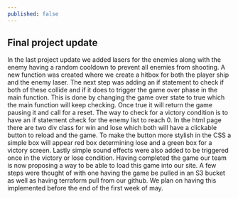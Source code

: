 ```yaml
---
published: false
---
```

## Final project update

In the last project update we added lasers for the enemies along with the enemy having a random cooldown to prevent all enemies from shooting. A new function was created where we create a hitbox for both the player ship and the enemy laser. The next  step was adding an if statement to check if both of these collide and if it does to trigger the game over phase in the main function. This is done by changing the game over state to true which the main function will keep checking. Once true it will return the game pausing it and call for a reset. The way to check for a victory condition is to have an if statement check for the enemy list to reach 0. In the html page there are two div class for win and lose which both will have a clickable button to reload and the game. To make the button more stylish in the CSS a simple box will appear red box determining lose and a green box for a victory screen. Lastly simple sound effects were also added to be triggered once in the victory or lose condition. Having completed the game our team is now proposing a way to be able to load this game into our site. A few steps were thought of with one having the game be pulled in an S3 bucket as well as having terraform pull from our github. We plan on having this implemented before the end of the first week of may. 

